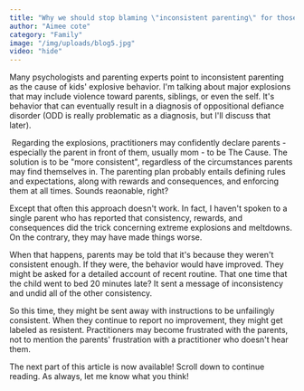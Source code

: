 ```yaml
---
title: "Why we should stop blaming \"inconsistent parenting\" for those epic meltdowns"
author: "Aimee cote"
category: "Family"
image: "/img/uploads/blog5.jpg"
video: "hide"
---
```

<p>Many psychologists and parenting experts point to inconsistent parenting as the cause of kids&apos; explosive behavior. I&apos;m talking about major explosions that may include violence toward parents, siblings, or even the self. It&apos;s behavior that can eventually result in a diagnosis of oppositional defiance disorder (ODD is really problematic as a diagnosis, but I&apos;ll discuss that later).&nbsp;</p><p>&nbsp;Regarding the explosions, practitioners may confidently declare parents - especially the parent in front of them, usually mom - to be The Cause. The solution is to be &quot;more consistent&quot;, regardless of the circumstances parents may find themselves in. The parenting plan probably entails defining rules and expectations, along with rewards and consequences, and enforcing them at all times. Sounds reaonable, right?&nbsp;</p><p>Except that often this approach doesn&apos;t work. In fact, I haven&apos;t spoken to a single parent who has reported that consistency, rewards, and consequences did the trick concerning extreme explosions and meltdowns. On the contrary, they may have made things worse.&nbsp;</p><p>When that happens, parents may be told that it&apos;s because they weren&apos;t consistent enough. If they were, the behavior would have improved. They might be asked for a detailed account of recent routine. That one time that the child went to bed 20 minutes late? It sent a message of inconsistency and undid all of the other consistency.&nbsp;</p><p>So this time, they might be sent away with instructions to be unfailingly consistent. When they continue to report no improvement, they might get labeled as resistent. Practitioners may become frustrated with the parents, not to mention the parents&apos; frustration with a practitioner who doesn&apos;t hear them.&nbsp;</p><p>The next part of this article is now available! Scroll down to continue reading. As always, let me know what you think!</p>
